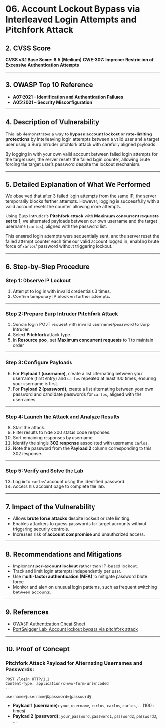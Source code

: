 
# 06. Account Lockout Bypass via Interleaved Login Attempts and Pitchfork Attack

## 2. CVSS Score

**CVSS v3.1 Base Score: 6.5 (Medium)**
**CWE-307: Improper Restriction of Excessive Authentication Attempts**

---

## 3. OWASP Top 10 Reference

* **A07:2021 – Identification and Authentication Failures**
* **A05:2021 – Security Misconfiguration**

---

## 4. Description of Vulnerability

This lab demonstrates a way to **bypass account lockout or rate-limiting protections** by interleaving login attempts between a valid user and a target user using a Burp Intruder pitchfork attack with carefully aligned payloads.

By logging in with your own valid account between failed login attempts for the target user, the server resets the failed login counter, allowing brute forcing the target user’s password despite the lockout mechanism.

---

## 5. Detailed Explanation of What We Performed

We observed that after 3 failed login attempts from the same IP, the server temporarily blocks further attempts. However, logging in successfully with a valid account resets the counter, allowing more attempts.

Using Burp Intruder's **Pitchfork attack** with **Maximum concurrent requests set to 1**, we alternated payloads between our own username and the target username (`carlos`), aligned with the password list.

This ensured login attempts were sequentially sent, and the server reset the failed attempt counter each time our valid account logged in, enabling brute force of `carlos`’ password without triggering lockout.

---

## 6. Step-by-Step Procedure

### Step 1: Observe IP Lockout

1. Attempt to log in with invalid credentials 3 times.
2. Confirm temporary IP block on further attempts.

---

### Step 2: Prepare Burp Intruder Pitchfork Attack

3. Send a login POST request with invalid username/password to Burp Intruder.
4. Select **Pitchfork** attack type.
5. In **Resource pool**, set **Maximum concurrent requests** to 1 to maintain order.

---

### Step 3: Configure Payloads

6. For **Payload 1 (username)**, create a list alternating between your username (first entry) and `carlos` repeated at least 100 times, ensuring your username is first.
7. For **Payload 2 (password)**, create a list alternating between your own password and candidate passwords for `carlos`, aligned with the usernames.

---

### Step 4: Launch the Attack and Analyze Results

8. Start the attack.
9. Filter results to hide 200 status code responses.
10. Sort remaining responses by username.
11. Identify the single **302 response** associated with username `carlos`.
12. Note the password from the **Payload 2** column corresponding to this 302 response.

---

### Step 5: Verify and Solve the Lab

13. Log in to `carlos`’ account using the identified password.
14. Access his account page to complete the lab.

---

## 7. Impact of the Vulnerability

* Allows **brute force attacks** despite lockout or rate limiting.
* Enables attackers to guess passwords for target accounts without triggering security controls.
* Increases risk of **account compromise** and unauthorized access.

---

## 8. Recommendations and Mitigations

* Implement **per-account lockout** rather than IP-based lockout.
* Track and limit login attempts independently per user.
* Use **multi-factor authentication (MFA)** to mitigate password brute force.
* Monitor and alert on unusual login patterns, such as frequent switching between accounts.

---

## 9. References

* [OWASP Authentication Cheat Sheet](https://cheatsheetseries.owasp.org/cheatsheets/Authentication_Cheat_Sheet.html)
* [PortSwigger Lab: Account lockout bypass via pitchfork attack](https://portswigger.net/web-security/authentication/password-based/lab-account-lockout-bypass)

---

## 10. Proof of Concept

### Pitchfork Attack Payload for Alternating Usernames and Passwords:

```http
POST /login HTTP/1.1
Content-Type: application/x-www-form-urlencoded
...

username=§username§&password=§password§
```

* **Payload 1 (username):**
  `your_username`, `carlos`, `carlos`, `carlos`, ... (100+ times)
* **Payload 2 (password):**
  `your_password`, `password1`, `password2`, `password3`, ...

